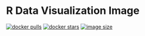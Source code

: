 # R Data Visualization Image

[![docker pulls](https://img.shields.io/docker/pulls/jupyter/base-notebook.svg)](https://hub.docker.com/venustiano/cds/cds/)
[![docker stars](https://img.shields.io/docker/stars/jupyter/base-notebook.svg)](https://hub.docker.com/r/jupyter/base-notebook/)
[![image size](https://img.shields.io/docker/image-size/jupyter/base-notebook/latest)](https://hub.docker.com/r/jupyter/base-notebook/ "jupyter/base-notebook image size")